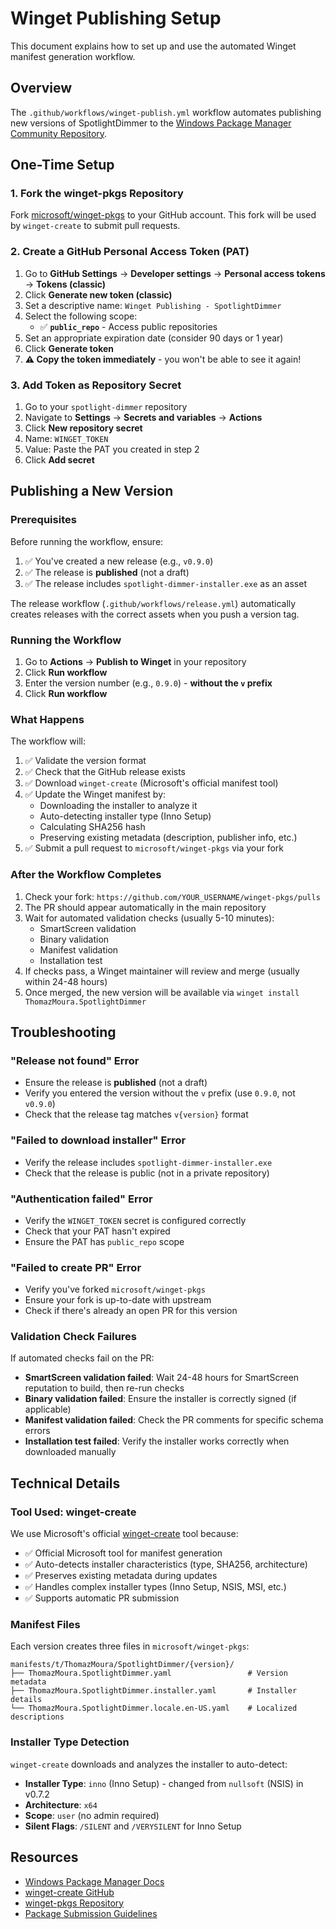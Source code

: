 # Winget Publishing Setup

This document explains how to set up and use the automated Winget manifest generation workflow.

## Overview

The `.github/workflows/winget-publish.yml` workflow automates publishing new versions of SpotlightDimmer to the [Windows Package Manager Community Repository](https://github.com/microsoft/winget-pkgs).

## One-Time Setup

### 1. Fork the winget-pkgs Repository

Fork [microsoft/winget-pkgs](https://github.com/microsoft/winget-pkgs) to your GitHub account. This fork will be used by `winget-create` to submit pull requests.

### 2. Create a GitHub Personal Access Token (PAT)

1. Go to **GitHub Settings** → **Developer settings** → **Personal access tokens** → **Tokens (classic)**
2. Click **Generate new token (classic)**
3. Set a descriptive name: `Winget Publishing - SpotlightDimmer`
4. Select the following scope:
   - ✅ **`public_repo`** - Access public repositories
5. Set an appropriate expiration date (consider 90 days or 1 year)
6. Click **Generate token**
7. **⚠️ Copy the token immediately** - you won't be able to see it again!

### 3. Add Token as Repository Secret

1. Go to your `spotlight-dimmer` repository
2. Navigate to **Settings** → **Secrets and variables** → **Actions**
3. Click **New repository secret**
4. Name: `WINGET_TOKEN`
5. Value: Paste the PAT you created in step 2
6. Click **Add secret**

## Publishing a New Version

### Prerequisites

Before running the workflow, ensure:

1. ✅ You've created a new release (e.g., `v0.9.0`)
2. ✅ The release is **published** (not a draft)
3. ✅ The release includes `spotlight-dimmer-installer.exe` as an asset

The release workflow (`.github/workflows/release.yml`) automatically creates releases with the correct assets when you push a version tag.

### Running the Workflow

1. Go to **Actions** → **Publish to Winget** in your repository
2. Click **Run workflow**
3. Enter the version number (e.g., `0.9.0`) - **without the `v` prefix**
4. Click **Run workflow**

### What Happens

The workflow will:

1. ✅ Validate the version format
2. ✅ Check that the GitHub release exists
3. ✅ Download `winget-create` (Microsoft's official manifest tool)
4. ✅ Update the Winget manifest by:
   - Downloading the installer to analyze it
   - Auto-detecting installer type (Inno Setup)
   - Calculating SHA256 hash
   - Preserving existing metadata (description, publisher info, etc.)
5. ✅ Submit a pull request to `microsoft/winget-pkgs` via your fork

### After the Workflow Completes

1. Check your fork: `https://github.com/YOUR_USERNAME/winget-pkgs/pulls`
2. The PR should appear automatically in the main repository
3. Wait for automated validation checks (usually 5-10 minutes):
   - SmartScreen validation
   - Binary validation
   - Manifest validation
   - Installation test
4. If checks pass, a Winget maintainer will review and merge (usually within 24-48 hours)
5. Once merged, the new version will be available via `winget install ThomazMoura.SpotlightDimmer`

## Troubleshooting

### "Release not found" Error

- Ensure the release is **published** (not a draft)
- Verify you entered the version without the `v` prefix (use `0.9.0`, not `v0.9.0`)
- Check that the release tag matches `v{version}` format

### "Failed to download installer" Error

- Verify the release includes `spotlight-dimmer-installer.exe`
- Check that the release is public (not in a private repository)

### "Authentication failed" Error

- Verify the `WINGET_TOKEN` secret is configured correctly
- Check that your PAT hasn't expired
- Ensure the PAT has `public_repo` scope

### "Failed to create PR" Error

- Verify you've forked `microsoft/winget-pkgs`
- Ensure your fork is up-to-date with upstream
- Check if there's already an open PR for this version

### Validation Check Failures

If automated checks fail on the PR:

- **SmartScreen validation failed**: Wait 24-48 hours for SmartScreen reputation to build, then re-run checks
- **Binary validation failed**: Ensure the installer is correctly signed (if applicable)
- **Manifest validation failed**: Check the PR comments for specific schema errors
- **Installation test failed**: Verify the installer works correctly when downloaded manually

## Technical Details

### Tool Used: winget-create

We use Microsoft's official [winget-create](https://github.com/microsoft/winget-create) tool because:

- ✅ Official Microsoft tool for manifest generation
- ✅ Auto-detects installer characteristics (type, SHA256, architecture)
- ✅ Preserves existing metadata during updates
- ✅ Handles complex installer types (Inno Setup, NSIS, MSI, etc.)
- ✅ Supports automatic PR submission

### Manifest Files

Each version creates three files in `microsoft/winget-pkgs`:

```
manifests/t/ThomazMoura/SpotlightDimmer/{version}/
├── ThomazMoura.SpotlightDimmer.yaml                 # Version metadata
├── ThomazMoura.SpotlightDimmer.installer.yaml       # Installer details
└── ThomazMoura.SpotlightDimmer.locale.en-US.yaml    # Localized descriptions
```

### Installer Type Detection

`winget-create` downloads and analyzes the installer to auto-detect:

- **Installer Type**: `inno` (Inno Setup) - changed from `nullsoft` (NSIS) in v0.7.2
- **Architecture**: `x64`
- **Scope**: `user` (no admin required)
- **Silent Flags**: `/SILENT` and `/VERYSILENT` for Inno Setup

## Resources

- [Windows Package Manager Docs](https://learn.microsoft.com/en-us/windows/package-manager/)
- [winget-create GitHub](https://github.com/microsoft/winget-create)
- [winget-pkgs Repository](https://github.com/microsoft/winget-pkgs)
- [Package Submission Guidelines](https://learn.microsoft.com/en-us/windows/package-manager/package/repository)
